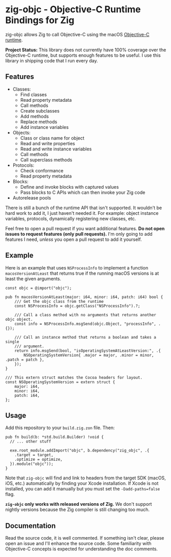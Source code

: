 # zig-objc - Objective-C Runtime Bindings for Zig

zig-objc allows Zig to call Objective-C using the macOS
[Objective-C runtime](https://developer.apple.com/documentation/objectivec/objective-c_runtime?language=objc).

**Project Status:** This library does not currently have 100% coverage over the Objective-C
runtime, but supports enough features to be useful. I use this library in
shipping code that I run every day.

## Features

* Classes:
  * Find classes
  * Read property metadata
  * Call methods
  * Create subclasses
  * Add methods
  * Replace methods
  * Add instance variables
* Objects:
  * Class or class name for object
  * Read and write properties
  * Read and write instance variables
  * Call methods
  * Call superclass methods
* Protocols:
  * Check conformance
  * Read property metadata
* Blocks:
  * Define and invoke blocks with captured values
  * Pass blocks to C APIs which can then invoke your Zig code
* Autorelease pools

There is still a bunch of the runtime API that isn't supported. It wouldn't
be hard work to add it, I just haven't needed it. For example: object
instance variables, protocols, dynamically registering new classes, etc.

Feel free to open a pull request if you want additional features.
**Do not open issues to request features (only pull requests).** I'm
only going to add features I need, _unless_ you open a pull request to
add it yourself.

## Example

Here is an example that uses `NSProcessInfo` to implement a function
`macosVersionAtLeast` that returns true if the running macOS versions
is at least the given arguments.

```zig
const objc = @import("objc");

pub fn macosVersionAtLeast(major: i64, minor: i64, patch: i64) bool {
    /// Get the objc class from the runtime
    const NSProcessInfo = objc.getClass("NSProcessInfo").?;

    /// Call a class method with no arguments that returns another objc object.
    const info = NSProcessInfo.msgSend(objc.Object, "processInfo", .{});

    /// Call an instance method that returns a boolean and takes a single
    /// argument.
    return info.msgSend(bool, "isOperatingSystemAtLeastVersion:", .{
        NSOperatingSystemVersion{ .major = major, .minor = minor, .patch = patch },
    });
}

/// This extern struct matches the Cocoa headers for layout.
const NSOperatingSystemVersion = extern struct {
    major: i64,
    minor: i64,
    patch: i64,
};
```

## Usage

Add this repository to your `build.zig.zon` file. Then:

```zig
pub fn build(b: *std.build.Builder) !void {
  // ... other stuff

  exe.root_module.addImport("objc", b.dependency("zig_objc", .{
    .target = target,
    .optimize = optimize,
  }).module("objc"));
}
```

Note that `zig-objc` will find and link to headers from the target SDK
(macOS, iOS, etc.) automatically by finding your Xcode installation. If
Xcode is not installed, you can add it manually but you must set the
`-Dadd-paths=false` flag.

**`zig-objc` only works with released versions of Zig.** We don't support
nightly versions because the Zig compiler is still changing too much.

## Documentation

Read the source code, it is well commented. If something isn't clear, please
open an issue and I'll enhance the source code. Some familiarity with
Objective-C concepts is expected for understanding the doc comments.
